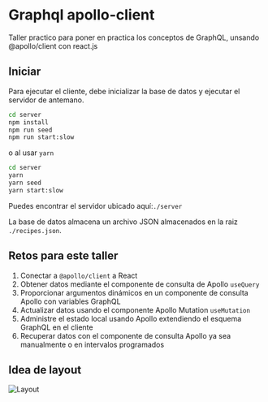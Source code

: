 # Graphql apollo-client

Taller practico para poner en practica los conceptos de GraphQL,  unsando @apollo/client con react.js

## Iniciar
Para ejecutar el cliente, debe inicializar la base de datos y ejecutar el servidor de antemano.

```bash
cd server
npm install
npm run seed
npm run start:slow
```

o al usar `yarn`

```bash
cd server
yarn
yarn seed
yarn start:slow
```

Puedes encontrar el servidor ubicado aquí:`./server`

La base de datos almacena un archivo JSON almacenados en la raiz `./recipes.json`.


## Retos para este taller

1. Conectar a `@apollo/client` a React
2. Obtener datos mediante el componente de consulta  de Apollo `useQuery`
3. Proporcionar argumentos dinámicos en un componente de consulta Apollo con variables GraphQL
4. Actualizar datos usando el componente Apollo Mutation `useMutation`
5. Administre el estado local usando Apollo extendiendo el esquema GraphQL en el cliente
6. Recuperar datos con el componente de consulta Apollo ya sea manualmente o en intervalos programados

## Idea de layout

<img src="./layout.png" alt="Layout">
